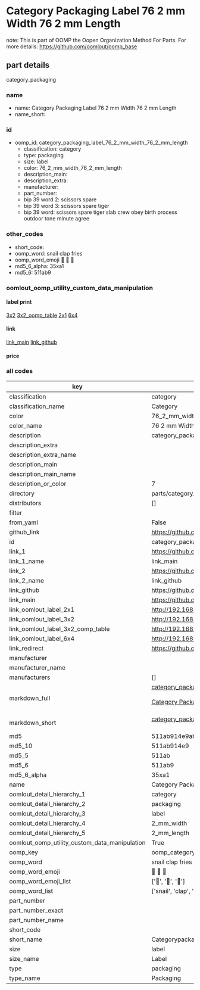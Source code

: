 # Category Packaging Label 76 2 mm Width 76 2 mm Length  

note: This is part of OOMP the Oopen Organization Method For Parts. For more details: https://github.com/oomlout/oomp_base

##  part details
  



category_packaging



### name
* name: Category Packaging Label 76 2 mm Width 76 2 mm Length
* name_short: 
### id
* oomp_id: category_packaging_label_76_2_mm_width_76_2_mm_length
  * classification: category
  * type: packaging
  * size: label
  * color: 76_2_mm_width_76_2_mm_length
  * description_main: 
  * description_extra: 
  * manufacturer: 
  * part_number: 
  * bip 39 word 2: scissors spare
  * bip 39 word 3: scissors spare tiger
  * bip 39 word: scissors spare tiger slab crew obey birth process outdoor tone minute agree

### other_codes
* short_code: 
* oomp_word: snail clap fries
* oomp_word_emoji :snail: :clap: :fries:
* md5_6_alpha: 35xa1
* md5_6: 511ab9






### oomlout_oomp_utility_custom_data_manipulation
#### label print
[3x2](http://192.168.1.245:1112/?label=oomp%2035xa1)
[3x2_oomp_table](http://192.168.1.108:1112/?label=oomp%2035xa1)
[2x1](http://192.168.1.242:1112/?label=oomp%2035xa1)
[6x4](http://192.168.1.55:1112/?label=oomp%2035xa1)    

#### link

[link_main](https://github.com/oomlout/oomlout_oomp_version_1_messy/tree/main/parts/category_packaging_label_76_2_mm_width_76_2_mm_length) [link_github](https://github.com/oomlout/oomlout_oomp_version_1_messy/tree/main/parts/category_packaging_label_76_2_mm_width_76_2_mm_length)                             

#### price







### all codes 
| key | value |  
| --- | --- |  
| classification | category |  
| classification_name | Category |  
| color | 76_2_mm_width_76_2_mm_length |  
| color_name | 76 2 mm Width 76 2 mm Length |  
| description | category_packaging |  
| description_extra |  |  
| description_extra_name |  |  
| description_main |  |  
| description_main_name |  |  
| description_or_color | 7  |  
| directory | parts/category_packaging_label_76_2_mm_width_76_2_mm_length |  
| distributors | [] |  
| filter |  |  
| from_yaml | False |  
| github_link | https://github.com/oomlout/oomlout_oomp_part_src/tree/main/parts/category_packaging_label_76_2_mm_width_76_2_mm_length |  
| id | category_packaging_label_76_2_mm_width_76_2_mm_length |  
| link_1 | https://github.com/oomlout/oomlout_oomp_version_1_messy/tree/main/parts/category_packaging_label_76_2_mm_width_76_2_mm_length |  
| link_1_name | link_main |  
| link_2 | https://github.com/oomlout/oomlout_oomp_version_1_messy/tree/main/parts/category_packaging_label_76_2_mm_width_76_2_mm_length |  
| link_2_name | link_github |  
| link_github | https://github.com/oomlout/oomlout_oomp_version_1_messy/tree/main/parts/category_packaging_label_76_2_mm_width_76_2_mm_length |  
| link_main | https://github.com/oomlout/oomlout_oomp_version_1_messy/tree/main/parts/category_packaging_label_76_2_mm_width_76_2_mm_length |  
| link_oomlout_label_2x1 | http://192.168.1.242:1112/?label=oomp%2035xa1 |  
| link_oomlout_label_3x2 | http://192.168.1.245:1112/?label=oomp%2035xa1 |  
| link_oomlout_label_3x2_oomp_table | http://192.168.1.108:1112/?label=oomp%2035xa1 |  
| link_oomlout_label_6x4 | http://192.168.1.55:1112/?label=oomp%2035xa1 |  
| link_redirect | https://github.com/oomlout/oomlout_oomp_version_1_messy/tree/main/parts/category_packaging_label_76_2_mm_width_76_2_mm_length |  
| manufacturer |  |  
| manufacturer_name |  |  
| manufacturers | [] |  
| markdown_full | [category_packaging_label_76_2_mm_width_76_2_mm_length](none)<br>[](none)<br>[Category Packaging Label 76 2 Mm Width 76 2 Mm Length](none)<br><br> |  
| markdown_short | [category_packaging_label_76_2_mm_width_76_2_mm_length](none)<br><br> |  
| md5 | 511ab914e9ab82d65f99acafc3f41e08 |  
| md5_10 | 511ab914e9 |  
| md5_5 | 511ab |  
| md5_6 | 511ab9 |  
| md5_6_alpha | 35xa1 |  
| name | Category Packaging Label 76 2 mm Width 76 2 mm Length |  
| oomlout_detail_hierarchy_1 | category |  
| oomlout_detail_hierarchy_2 | packaging |  
| oomlout_detail_hierarchy_3 | label |  
| oomlout_detail_hierarchy_4 | 2_mm_width |  
| oomlout_detail_hierarchy_5 | 2_mm_length |  
| oomlout_oomp_utility_custom_data_manipulation | True |  
| oomp_key | oomp_category_packaging_label_76_2_mm_width_76_2_mm_length |  
| oomp_word | snail clap fries |  
| oomp_word_emoji | :snail: :clap: :fries: |  
| oomp_word_emoji_list | [':snail:', ':clap:', ':fries:'] |  
| oomp_word_list | ['snail', 'clap', 'fries'] |  
| part_number |  |  
| part_number_exact |  |  
| part_number_name |  |  
| short_code |  |  
| short_name | Categorypackaging |  
| size | label |  
| size_name | Label |  
| type | packaging |  
| type_name | Packaging |  
